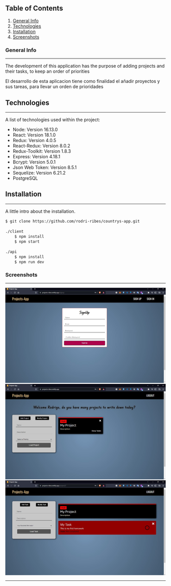 ## Table of Contents
1. [General Info](#general-info)
2. [Technologies](#technologies)
3. [Installation](#installation)
3. [Screenshots](#Screenshots)

### General Info
***

The development of this application has the purpose of adding projects and their tasks, to keep an order of priorities

El desarrollo de esta aplicacion tiene como finalidad el añadir proyectos y sus tareas, para llevar un orden de prioridades

## Technologies
***
A list of technologies used within the project:
* Node: Version 16.13.0 
* React: Version 18.1.0
* Redux: Version 4.0.5
* React-Redux: Version 8.0.2
* Redux-Toolkit: Version 1.8.3
* Express: Version 4.18.1
* Bcrypt: Version 5.0.1
* Json Web Token: Version 8.5.1
* Sequelize: Version 6.21.2
* PostgreSQL

## Installation
***
A little intro about the installation. 
```
$ git clone https://github.com/rodri-ribes/countrys-app.git

./client
    $ npm install
    $ npm start
    
./api
    $ npm install
    $ npm run dev
```
### Screenshots
***
![Signup](client/public/img/signup.JPG)
![Add Project](client/public/img/addProject.JPG)
![Add Task](client/public/img/addTask.JPG)
***
